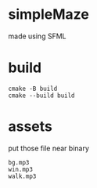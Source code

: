 # simpleMaze
made using SFML
# build

```
cmake -B build
cmake --build build
```

# assets
put those file near binary
```
bg.mp3
win.mp3
walk.mp3
```
